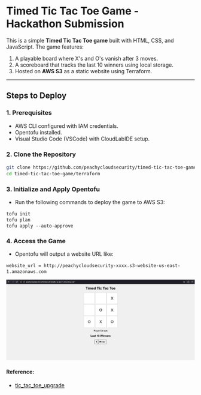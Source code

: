 # Timed Tic Tac Toe Game - Hackathon Submission

This is a simple **Timed Tic Tac Toe game** built with HTML, CSS, and JavaScript. The game features:
1. A playable board where X's and O's vanish after 3 moves.
2. A scoreboard that tracks the last 10 winners using local storage.
3. Hosted on **AWS S3** as a static website using Terraform.

---

## Steps to Deploy

### 1. Prerequisites
- AWS CLI configured with IAM credentials.
- Opentofu installed.
- Visual Studio Code (VSCode) with CloudLabIDE setup.

### 2. Clone the Repository
```bash
git clone https://github.com/peachycloudsecurity/timed-tic-tac-toe-game
cd timed-tic-tac-toe-game/terraform
```

### 3. Initialize and Apply Opentofu

- Run the following commands to deploy the game to AWS S3:
```
tofu init
tofu plan
tofu apply --auto-approve
```

### 4. Access the Game

- Opentofu will output a website URL like:

```
website_url = http://peachycloudsecurity-xxxx.s3-website-us-east-1.amazonaws.com
```

![alt text](image.png)


#### Reference:

- [tic_tac_toe_upgrade](https://www.reddit.com/r/Bestvaluepicks/comments/1fmiwda/tic_tac_toe_upgrade/)
